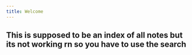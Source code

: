 ```yaml
---
title: Welcome 
---
```


## This is supposed to be an index of all notes but its not working rn so you have to use the search
